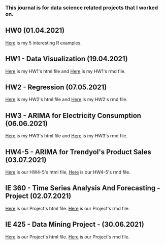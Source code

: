 ### This journal is for data science related projects that I worked on.

## HW0 (01.04.2021)
[Here](files/IE360_Spring21_Homework0.html) is my 5 interesting R examples.

## HW1 - Data Visualization (19.04.2021)
[Here](files/HW1.html) is my HW1's html file and [Here](files/HW1.Rmd) is my HW1's rmd file.

## HW2 - Regression (07.05.2021)
[Here](files/HW2.html) is my HW2's html file and [Here](files/HW2.Rmd) is my HW2's rmd file.

## HW3 - ARIMA for Electricity Consumption (06.06.2021)
[Here](files/HW3-Oya.html) is my HW3's html file and [Here](files/HW3-Oya.Rmd) is my HW3's rmd file.

## HW4-5 - ARIMA for Trendyol's Product Sales (03.07.2021)
[Here](files/HW4-5.html) is our HW4-5's html file,
[Here](files/HW4-5.Rmd) is our HW4-5's rmd file.

## IE 360 - Time Series Analysis And Forecasting - Project (02.07.2021)
[Here](files/Project_Updated.html) is our Project's html file. 
[Here](files/Project_Updated.Rmd) is our Project's rmd file.

## IE 425 - Data Mining Project - (30.06.2021)
[Here](files/Project.html) is our Project's html file. 
[Here](files/Project.Rmd) is our Project's rmd file.

